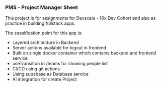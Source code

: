 ### PMS - Project Manager Sheet

This project is for assignments for Devscale - 10x Dev Cohort and also as practice in building fullstack apps.

The spesification point for this app is:
- Layered architecture in Backend
- Server actions available for logout in frontend
- Built on single docker container which contains backend and frontend service
- useTransition in /teams for showing people list
- CI/CD using git actions
- Using supabase as Database service
- AI integration for create Project

